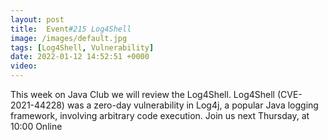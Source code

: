 ```yaml
---
layout: post
title:  Event#215 Log4Shell
image: /images/default.jpg
tags: [Log4Shell, Vulnerability]
date: 2022-01-12 14:52:51 +0000
video: 
---
```


This week on Java Club we will review the Log4Shell.  Log4Shell (CVE-2021-44228) was a zero-day vulnerability in Log4j, a popular Java logging framework, involving arbitrary code execution.
Join us next Thursday, at 10:00 Online
